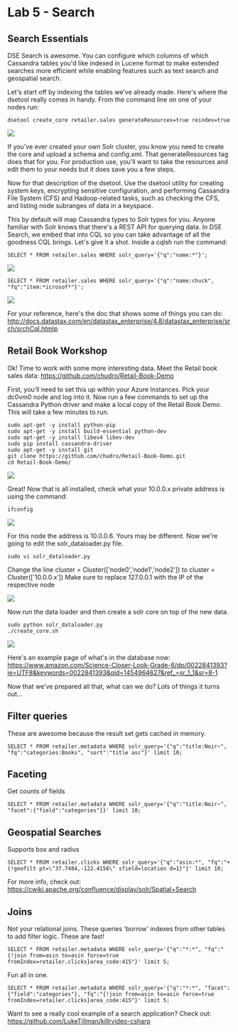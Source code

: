 # Lab 5 - Search

## Search Essentials

DSE Search is awesome. You can configure which columns of which Cassandra tables you'd like indexed in Lucene format to make extended searches more efficient while enabling features such as text search and geospatial search.

Let's start off by indexing the tables we've already made. Here's where the dsetool really comes in handy.  From the command line on one of your nodes run:

```
dsetool create_core retailer.sales generateResources=true reindex=true
```

![](./img/lab5-1makecore.png)

If you've ever created your own Solr cluster, you know you need to create the core and upload a schema and config.xml. That generateResources tag does that for you. For production use, you'll want to take the resources and edit them to your needs but it does save you a few steps.

Now for that description of the dsetool. Use the dsetool utility for creating system keys, encrypting sensitive configuration, and performing Cassandra File System (CFS) and Hadoop-related tasks, such as checking the CFS, and listing node subranges of data in a keyspace.

This by default will map Cassandra types to Solr types for you. Anyone familiar with Solr knows that there's a REST API for querying data. In DSE Search, we embed that into CQL so you can take advantage of all the goodness CQL brings. Let's give it a shot.  Inside a cqlsh run the command:

```
SELECT * FROM retailer.sales WHERE solr_query='{"q":"name:*"}';
```

![](./img/lab5-2solrselect.png)

```
SELECT * FROM retailer.sales WHERE solr_query='{"q":"name:chuck", "fq":"item:*icrosof*"}';
```

![](./img/lab5-3solrselect.png)

For your reference, here's the doc that shows some of things you can do: http://docs.datastax.com/en/datastax_enterprise/4.8/datastax_enterprise/srch/srchCql.htmlp

## Retail Book Workshop

Ok! Time to work with some more interesting data. Meet the Retail book sales data: https://github.com/chudro/Retail-Book-Demo

First, you’ll need to set this up within your Azure Instances. Pick your dc0vm0 node and log into it.  Now run a few commands to set up the Cassandra Python driver and make a local copy of the Retail Book Demo.  This will take a few minutes to run.

```
sudo apt-get -y install python-pip
sudo apt-get -y install build-essential python-dev
sudo apt-get -y install libev4 libev-dev
sudo pip install cassandra-driver
sudo apt-get -y install git
git clone https://github.com/chudro/Retail-Book-Demo.git
cd Retail-Book-Demo/
```

![](./img/lab5-4installs.png)

Great!  Now that is all installed, check what your 10.0.0.x private address is using the command:

```
ifconfig
```

![](./img/lab5-5tenzero.png)

For this node the address is 10.0.0.6.  Yours may be different.  Now we're going to edit the solr_dataloader.py file.

```
sudo vi solr_dataloader.py
```

Change the line cluster = Cluster(['node0','node1','node2']) to cluster = Cluster(['10.0.0.x’]) Make sure to replace 127.0.0.1 with the IP of the respective node

![](./img/lab5-6loaderip.png)

Now run the data loader and then create a solr core on top of the new data.

```
sudo python solr_dataloader.py
./create_core.sh
```

![](./img/lab5-7coreandload.png)

Here's an example page of what's in the database now: https://www.amazon.com/Science-Closer-Look-Grade-6/dp/0022841393?ie=UTF8&keywords=0022841393&qid=1454964627&ref_=sr_1_1&sr=8-1

Now that we've prepared all that, what can we do?  Lots of things it turns out...

## Filter queries

These are awesome because the result set gets cached in memory.

```
SELECT * FROM retailer.metadata WHERE solr_query='{"q":"title:Noir~", "fq":"categories:Books", "sort":"title asc"}' limit 10; 
```

## Faceting

Get counts of fields

```
SELECT * FROM retailer.metadata WHERE solr_query='{"q":"title:Noir~", "facet":{"field":"categories"}}' limit 10; 
```

## Geospatial Searches

Supports box and radius

```
SELECT * FROM retailer.clicks WHERE solr_query='{"q":"asin:*", "fq":"+{!geofilt pt=\"37.7484,-122.4156\" sfield=location d=1}"}' limit 10; 
```

For more info, check out: https://cwiki.apache.org/confluence/display/solr/Spatial+Search

## Joins

Not your relational joins. These queries 'borrow' indexes from other tables to add filter logic. These are fast!

```
SELECT * FROM retailer.metadata WHERE solr_query='{"q":"*:*", "fq":"{!join from=asin to=asin force=true fromIndex=retailer.clicks}area_code:415"}' limit 5; 
```

Fun all in one.

```
SELECT * FROM retailer.metadata WHERE solr_query='{"q":"*:*", "facet":{"field":"categories"}, "fq":"{!join from=asin to=asin force=true fromIndex=retailer.clicks}area_code:415"}' limit 5;
```

Want to see a really cool example of a search application?  Check out: https://github.com/LukeTillman/killrvideo-csharp

